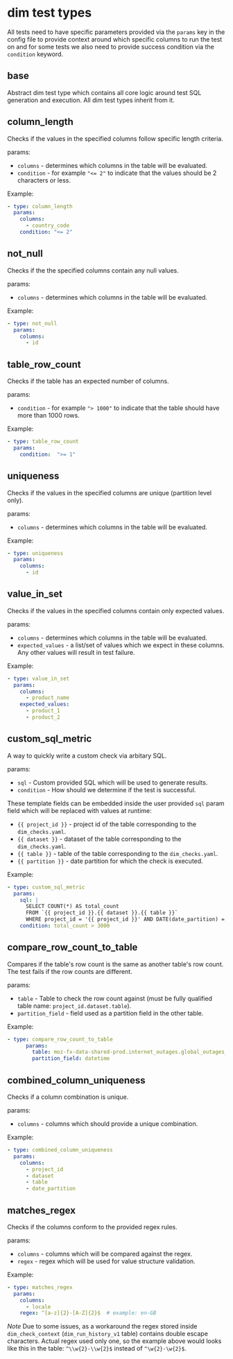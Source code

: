 # dim test types

All tests need to have specific parameters provided via the `params` key in the config file to provide context around which specific columns to run the test on and for some tests we also need to provide success condition via the `condition` keyword.

## base

Abstract dim test type which contains all core logic around test SQL generation and execution. All dim test types inherit from it.

## column_length

Checks if the values in the specified columns follow specific length criteria.

params:

- `columns` - determines which columns in the table will be evaluated.
- `condition` - for example `"<= 2"` to indicate that the values should be 2 characters or less.

Example:

```yaml
- type: column_length
  params:
    columns:
      - country_code
    condition: "<= 2"
```

## not_null

Checks if the the specified columns contain any null values.

params:

- `columns` - determines which columns in the table will be evaluated.

Example:

```yaml
- type: not_null
  params:
    columns:
      - id
```

## table_row_count

Checks if the table has an expected number of columns.

params:

- `condition` - for example `"> 1000"` to indicate that the table should have more than 1000 rows.

Example:

```yaml
- type: table_row_count
  params:
    condition:  ">= 1"
```

## uniqueness

Checks if the values in the specified columns are unique (partition level only).

params:

- `columns` - determines which columns in the table will be evaluated.

Example:

```yaml
- type: uniqueness
  params:
    columns:
      - id
```

## value_in_set

Checks if the values in the specified columns contain only expected values.

params:

- `columns` - determines which columns in the table will be evaluated.
- `expected_values` - a list/set of values which we expect in these columns. Any other values will result in test failure.

Example:

```yaml
- type: value_in_set
  params:
    columns:
      - product_name
    expected_values:
      - product_1
      - product_2
```

## custom_sql_metric

A way to quickly write a custom check via arbitary SQL.

params:

- `sql` - Custom provided SQL which will be used to generate results.
- `condition` - How should we determine if the test is successful.

These template fields can be embedded inside the user provided `sql` param field which will be replaced with values at runtime:

- `{{ project_id }}` - project id of the table corresponding to the `dim_checks.yaml`.
- `{{ dataset }}` - dataset of the table corresponding to the `dim_checks.yaml`.
- `{{ table }}` - table of the table corresponding to the `dim_checks.yaml`.
- `{{ partition }}` - date partition for which the check is executed.

Example:

```yaml
- type: custom_sql_metric
  params:
    sql: |
      SELECT COUNT(*) AS total_count
      FROM `{{ project_id }}.{{ dataset }}.{{ table }}`
      WHERE project_id = '{{ project_id }}' AND DATE(date_partition) = '{{ partition }}'
    condition: total_count > 3000
```

## compare_row_count_to_table

Compares if the table's row count is the same as another table's row count. The test fails if the row counts are different.

params:
- `table` - Table to check the row count against (must be fully qualified table name: `project_id.dataset.table`).
- `partition_field` - field used as a partition field in the other table.

Example:

```yaml
- type: compare_row_count_to_table
      params:
        table: moz-fx-data-shared-prod.internet_outages.global_outages_v1
        partition_field: datetime
```

## combined_column_uniqueness

Checks if a column combination is unique.

params:
- `columns` - columns which should provide a unique combination.

Example:

```yaml
- type: combined_column_uniqueness
  params:
    columns:
      - project_id
      - dataset
      - table
      - date_partition
```

## matches_regex

Checks if the columns conform to the provided regex rules.

params:
- `columns` - columns which will be compared against the regex.
- `regex` - regex which will be used for value structure validation.


Example:

```yaml
- type: matches_regex
  params:
    columns:
      - locale
    regex: ^[a-z]{2}-[A-Z]{2}$  # example: en-GB
```

_Note_ Due to some issues, as a workaround the regex stored inside `dim_check_context` (`dim_run_history_v1` table) contains double escape characters. Actual regex used only one, so the example above would looks like this in the table: `^\\w{2}-\\w{2}$` instead of `^\w{2}-\w{2}$`.